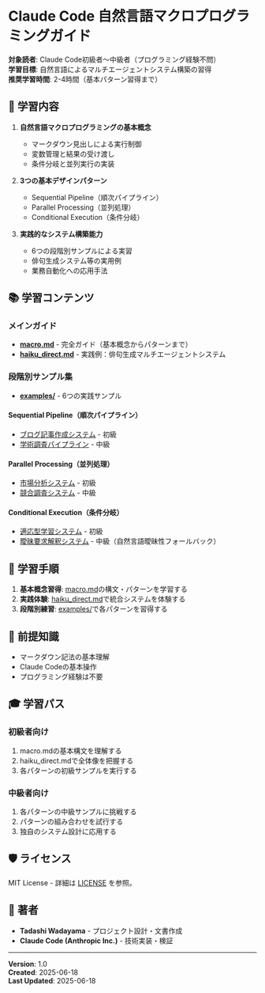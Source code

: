 # Claude Code 自然言語マクロプログラミングガイド

**対象読者**: Claude Code初級者～中級者（プログラミング経験不問）  
**学習目標**: 自然言語によるマルチエージェントシステム構築の習得  
**推奨学習時間**: 2-4時間（基本パターン習得まで）

## 🎯 学習内容

1. **自然言語マクロプログラミングの基本概念**
   - マークダウン見出しによる実行制御
   - 変数管理と結果の受け渡し
   - 条件分岐と並列実行の実装

2. **3つの基本デザインパターン**
   - Sequential Pipeline（順次パイプライン）
   - Parallel Processing（並列処理）  
   - Conditional Execution（条件分岐）

3. **実践的なシステム構築能力**
   - 6つの段階別サンプルによる実習
   - 俳句生成システム等の実用例
   - 業務自動化への応用手法

## 📚 学習コンテンツ

### メインガイド
- **[macro.md](./macro.md)** - 完全ガイド（基本概念からパターンまで）
- **[haiku_direct.md](./haiku_direct.md)** - 実践例：俳句生成マルチエージェントシステム

### 段階別サンプル集
- **[examples/](./examples/)** - 6つの実践サンプル

#### Sequential Pipeline（順次パイプライン）
- [ブログ記事作成システム](./examples/sequential/blog_creation.md) - 初級
- [学術調査パイプライン](./examples/sequential/research_pipeline.md) - 中級

#### Parallel Processing（並列処理）
- [市場分析システム](./examples/parallel/market_analysis.md) - 初級  
- [競合調査システム](./examples/parallel/competitive_research.md) - 中級

#### Conditional Execution（条件分岐）
- [適応型学習システム](./examples/conditional/adaptive_tutor.md) - 初級
- [曖昧要求解釈システム](./examples/conditional/content_processor.md) - 中級（自然言語曖昧性フォールバック）

## 🚀 学習手順

1. **基本概念習得**: [macro.md](./macro.md)の構文・パターンを学習する
2. **実践体験**: [haiku_direct.md](./haiku_direct.md)で統合システムを体験する
3. **段階別練習**: [examples/](./examples/)で各パターンを習得する

## 📝 前提知識

- マークダウン記法の基本理解
- Claude Codeの基本操作
- プログラミング経験は不要

## 🎓 学習パス

### 初級者向け
1. macro.mdの基本構文を理解する
2. haiku_direct.mdで全体像を把握する
3. 各パターンの初級サンプルを実行する

### 中級者向け
1. 各パターンの中級サンプルに挑戦する
2. パターンの組み合わせを試行する
3. 独自のシステム設計に応用する

## 🛡️ ライセンス

MIT License - 詳細は [LICENSE](./LICENSE) を参照。

## 👥 著者

- **Tadashi Wadayama** - プロジェクト設計・文書作成
- **Claude Code (Anthropic Inc.)** - 技術実装・検証

---

**Version**: 1.0  
**Created**: 2025-06-18  
**Last Updated**: 2025-06-18
